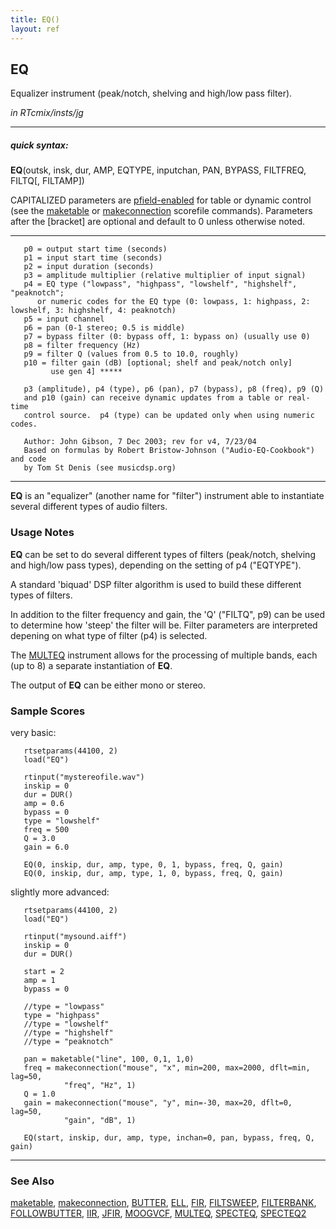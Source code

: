 ```yaml
---
title: EQ()
layout: ref
---
```


## EQ

Equalizer instrument (peak/notch, shelving and high/low pass filter).

*in RTcmix/insts/jg*  
  

-----

##### quick syntax:

**EQ**(outsk, insk, dur, AMP, EQTYPE, inputchan, PAN, BYPASS, FILTFREQ,
FILTQ\[, FILTAMP\])

CAPITALIZED parameters are [pfield-enabled](pfield-enabled.html) for
table or dynamic control (see the
[maketable](../scorefile/maketable.html) or
[makeconnection](../scorefile/makeconnection.html) scorefile
commands). Parameters after the \[bracket\] are optional and default to
0 unless otherwise noted.

-----

  

``` 
   p0 = output start time (seconds)
   p1 = input start time (seconds)
   p2 = input duration (seconds)
   p3 = amplitude multiplier (relative multiplier of input signal)
   p4 = EQ type ("lowpass", "highpass", "lowshelf", "highshelf", "peaknotch";
      or numeric codes for the EQ type (0: lowpass, 1: highpass, 2: lowshelf, 3: highshelf, 4: peaknotch)
   p5 = input channel
   p6 = pan (0-1 stereo; 0.5 is middle)
   p7 = bypass filter (0: bypass off, 1: bypass on) (usually use 0)
   p8 = filter frequency (Hz)
   p9 = filter Q (values from 0.5 to 10.0, roughly)
   p10 = filter gain (dB) [optional; shelf and peak/notch only]
         use gen 4] *****

   p3 (amplitude), p4 (type), p6 (pan), p7 (bypass), p8 (freq), p9 (Q)
   and p10 (gain) can receive dynamic updates from a table or real-time
   control source.  p4 (type) can be updated only when using numeric codes.

   Author: John Gibson, 7 Dec 2003; rev for v4, 7/23/04
   Based on formulas by Robert Bristow-Johnson ("Audio-EQ-Cookbook") and code
   by Tom St Denis (see musicdsp.org)
```

  

-----

  
**EQ** is an "equalizer" (another name for "filter") instrument able to
instantiate several different types of audio filters.

### Usage Notes

**EQ** can be set to do several different types of filters (peak/notch,
shelving and high/low pass types), depending on the setting of p4
("EQTYPE").

A standard 'biquad' DSP filter algorithm is used to build these
different types of filters.

In addition to the filter frequency and gain, the 'Q' ("FILTQ", p9) can
be used to determine how 'steep' the filter will be. Filter parameters
are interpreted depening on what type of filter (p4) is selected.

The [MULTEQ](MULTEQ.html) instrument allows for the processing of
multiple bands, each (up to 8) a separate instantiation of **EQ**.

The output of **EQ** can be either mono or stereo.

### Sample Scores

very basic:

``` 
   rtsetparams(44100, 2)
   load("EQ")
   
   rtinput("mystereofile.wav")
   inskip = 0
   dur = DUR()
   amp = 0.6
   bypass = 0
   type = "lowshelf"
   freq = 500
   Q = 3.0
   gain = 6.0
   
   EQ(0, inskip, dur, amp, type, 0, 1, bypass, freq, Q, gain)
   EQ(0, inskip, dur, amp, type, 1, 0, bypass, freq, Q, gain)
```

  
  
slightly more advanced:

``` 
   rtsetparams(44100, 2)
   load("EQ")
   
   rtinput("mysound.aiff")
   inskip = 0
   dur = DUR()
   
   start = 2
   amp = 1
   bypass = 0
   
   //type = "lowpass"
   type = "highpass"
   //type = "lowshelf"
   //type = "highshelf"
   //type = "peaknotch"
   
   pan = maketable("line", 100, 0,1, 1,0)
   freq = makeconnection("mouse", "x", min=200, max=2000, dflt=min, lag=50,
            "freq", "Hz", 1)
   Q = 1.0
   gain = makeconnection("mouse", "y", min=-30, max=20, dflt=0, lag=50,
            "gain", "dB", 1)
   
   EQ(start, inskip, dur, amp, type, inchan=0, pan, bypass, freq, Q, gain)
```

  

-----

### See Also

[maketable](../scorefile/maketable.html),
[makeconnection](../scorefile/makeconnection.html),
[BUTTER](BUTTER.html), [ELL](ELL.html), [FIR](FIR.html),
[FILTSWEEP](FILTSWEEP.html), [FILTERBANK](FILTERBANK.html),
[FOLLOWBUTTER](FOLLOWBUTTER.html), [IIR](IIR.html), [JFIR](JFIR.html),
[MOOGVCF](MOOGVCF.html), [MULTEQ](MULTEQ.html), [SPECTEQ](SPECTEQ.html),
[SPECTEQ2](SPECTEQ2.html)
